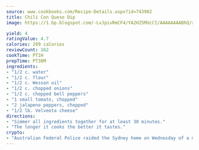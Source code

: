 ```yaml
---
source: www.cookbooks.com/Recipe-Details.aspx?id=743902
title: Chili Con Queso Dip
image: https://1.bp.blogspot.com/-LvJpivRmCF4/YA2H25MUcCI/AAAAAAAABhQ/xgndXuMf7Zopp5S4RExCblnSp5YGujfSQCLcBGAsYHQ/s320/8.png

yield: 4
ratingValue: 4.7
calories: 289 calories
reviewCount: 162
cookTime: PT1H
prepTime: PT38M
ingredients:
- "1/2 c. water"
- "1/2 c. flour"
- "1/2 c. Wesson oil"
- "1/2 c. chopped onions"
- "1/2 c. chopped bell peppers"
- "1 small tomato, chopped"
- "2 jalapeno peppers, chopped"
- "1/2 lb. Velveeta cheese"
directions:
- "Simmer all ingredients together for at least 30 minutes."
- "The longer it cooks the better it tastes."
crypto:
- "Australian Federal Police raided the Sydney home on Wednesday of a man named by Wired magazine as the probable creator of cryptocurrency bitcoin, a Reuters witness said."
---
```

